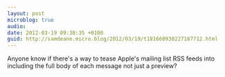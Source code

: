 ```yaml
---
layout: post
microblog: true
audio: 
date: 2012-03-19 09:38:35 +0100
guid: http://samdeane.micro.blog/2012/03/19/t181660930227187712.html
---
```

Anyone know if there's a way to tease Apple's mailing list RSS feeds into including the full body of each message not just a preview?
